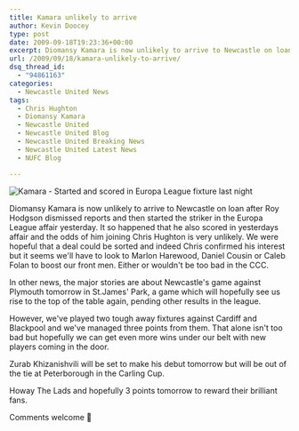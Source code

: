 ```yaml
---
title: Kamara unlikely to arrive
author: Kevin Doocey
type: post
date: 2009-09-18T19:23:36+00:00
excerpt: Diomansy Kamara is now unlikely to arrive to Newcastle on loan after Roy Hodgson dismissed..
url: /2009/09/18/kamara-unlikely-to-arrive/
dsq_thread_id:
  - "94861163"
categories:
  - Newcastle United News
tags:
  - Chris Hughton
  - Diomansy Kamara
  - Newcastle United
  - Newcastle United Blog
  - Newcastle United Breaking News
  - Newcastle United Latest News
  - NUFC Blog

---
```

![Kamara - Started and scored in Europa League fixture last night](https://static.guim.co.uk/sys-images/Football/Pix/pictures/2009/5/9/1241883577795/Diomansy-kamara-English-P-001.jpg)

Diomansy Kamara is now unlikely to arrive to Newcastle on loan after Roy Hodgson dismissed reports and then started the striker in the Europa League affair yesterday. It so happened that he also scored in yesterdays affair and the odds of him joining Chris Hughton is very unlikely. We were hopeful that a deal could be sorted and indeed Chris confirmed his interest but it seems  we'll have to look to Marlon Harewood, Daniel Cousin or Caleb Folan to boost our front men. Either or wouldn't be too bad in the CCC.

In other news, the major stories are about Newcastle's game against Plymouth tomorrow in St.James' Park, a game which will hopefully see us rise to the top of the table again, pending other results in the league.

However, we've played two tough away fixtures against Cardiff and Blackpool and we've managed three points from them. That alone isn't too bad but hopefully we can get even more wins under our belt with new players coming in the door.

Zurab Khizanishvili will be set to make his debut tomorrow but will be out of the tie at Peterborough in the Carling Cup.

Howay The Lads and hopefully 3 points tomorrow to reward their brilliant fans.

Comments welcome 🙂

